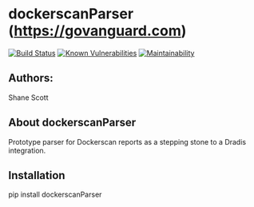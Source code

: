 dockerscanParser (https://govanguard.com)
==

[![Build Status](https://travis-ci.com/GoVanguard/dockerscanParser.svg?branch=master)](https://travis-ci.com/GoVanguard/dockerscanParser)
[![Known Vulnerabilities](https://snyk.io/test/github/GoVanguard/dockerscanParser/badge.svg?targetFile=requirements.txt)](https://snyk.io/test/github/GoVanguard/dockerscanParser?targetFile=requirements.txt)
[![Maintainability](https://api.codeclimate.com/v1/badges/163c2e69b5393bfc75a0/maintainability)](https://codeclimate.com/github/GoVanguard/dockerscanParser/maintainability)

## Authors:
Shane Scott

## About dockerscanParser
Prototype parser for Dockerscan reports as a stepping stone to a Dradis integration.

## Installation
pip install dockerscanParser
